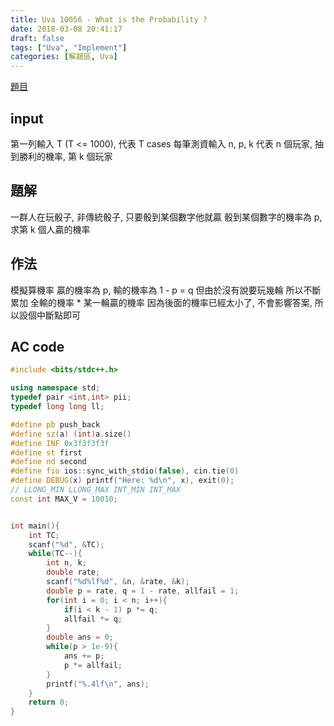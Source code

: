 ```yaml
---
title: Uva 10056 - What is the Probability ?
date: 2018-03-08 20:41:17
draft: false
tags: ["Uva", "Implement"]
categories: [解題區, Uva]
---
```


[題目](https://uva.onlinejudge.org/index.php?option=com_onlinejudge&Itemid=8&page=show_problem&category=12&problem=997)

## input
第一列輸入 T (T <= 1000), 代表 T cases
每筆測資輸入 n, p, k
代表 n 個玩家, 抽到勝利的機率, 第 k 個玩家

## 題解
一群人在玩骰子, 非傳統骰子, 只要骰到某個數字他就贏
骰到某個數字的機率為 p, 求第 k 個人贏的機率

## 作法
模擬算機率
贏的機率為 p, 輸的機率為 1 - p = q
但由於沒有說要玩幾輪
所以不斷累加 全輸的機率 * 某一輪贏的機率
因為後面的機率已經太小了, 不會影響答案, 所以設個中斷點即可

## AC code
```cpp
#include <bits/stdc++.h>

using namespace std;
typedef pair <int,int> pii;
typedef long long ll;

#define pb push_back
#define sz(a) (int)a.size()
#define INF 0x3f3f3f3f
#define st first
#define nd second
#define fio ios::sync_with_stdio(false), cin.tie(0)
#define DEBUG(x) printf("Here: %d\n", x), exit(0);
// LLONG_MIN LLONG_MAX INT_MIN INT_MAX
const int MAX_V = 10010;


int main(){
    int TC;
    scanf("%d", &TC);
    while(TC--){
        int n, k;
        double rate;
        scanf("%d%lf%d", &n, &rate, &k);
        double p = rate, q = 1 - rate, allfail = 1;
        for(int i = 0; i < n; i++){
            if(i < k - 1) p *= q;
            allfail *= q;
        }
        double ans = 0;
        while(p > 1e-9){
            ans += p;
            p *= allfail;
        }
        printf("%.4lf\n", ans);
    }
    return 0;
}
```
